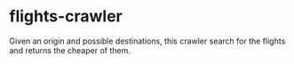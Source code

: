 # flights-crawler
Given an origin and possible destinations, this crawler search for the flights and returns the cheaper of them.
